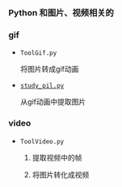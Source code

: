 ### Python 和图片、视频相关的

### gif

* `ToolGif.py`

    将图片转成gif动画

* [`study_pil.py`](https://github.com/alisure-ml/python-study/blob/master/temp/study_pil.py)

    从gif动画中提取图片


### video

* `ToolVideo.py`
    
    1. 提取视频中的帧
    
    2. 将图片转化成视频


